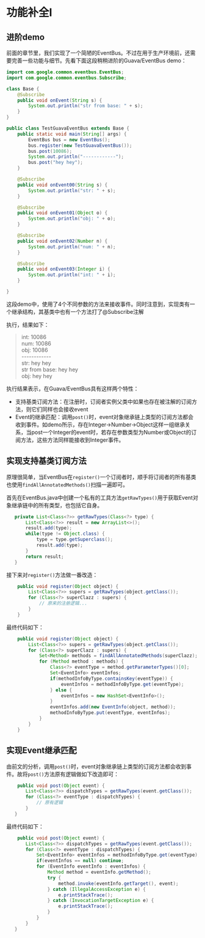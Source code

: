 # 功能补全I

## 进阶demo

前面的章节里，我们实现了一个简陋的EventBus。不过在用于生产环境前，还需要完善一些功能与细节。先看下面这段稍稍进阶的Guava/EventBus demo：

```java
import com.google.common.eventbus.EventBus;
import com.google.common.eventbus.Subscribe;

class Base {
    @Subscribe
    public void onEvent(String s) {
        System.out.println("str from base: " + s);
    }
}

public class TestGuavaEventBus extends Base {
    public static void main(String[] args) {
        EventBus bus = new EventBus();
        bus.register(new TestGuavaEventBus());
        bus.post(10086);
        System.out.println("------------");
        bus.post("hey hey");
    }

    @Subscribe
    public void onEvent00(String s) {
        System.out.println("str: " + s);
    }

    @Subscribe
    public void onEvent01(Object o) {
        System.out.println("obj: " + o);
    }

    @Subscribe
    public void onEvent02(Number n) {
        System.out.println("num: " + n);
    }

    @Subscribe
    public void onEvent03(Integer i) {
        System.out.println("int: " + i);
    }

}
```

这段demo中，使用了4个不同参数的方法来接收事件。同时注意到，实现类有一个继承结构，其基类中也有一个方法打了@Subscribe注解

执行，结果如下：
> int: 10086 </br>
> num: 10086 </br>
> obj: 10086 </br>------------</br>
> str: hey hey </br>
> str from base: hey hey </br>
> obj: hey hey

执行结果表示，在Guava/EventBus具有这样两个特性： 
 
* 支持基类订阅方法：在注册时，订阅者实例父类中如果也存在被注解的订阅方法，则它们同样也会接收event 
* Event的继承匹配：调用`post()`时，event对象继承链上类型的订阅方法都会收到事件。如demo所示，存在Integer->Number->Object这样一组继承关系，当post一个Integer的event时，若存在参数类型为Number或Object的订阅方法，这些方法同样能接收到Integer事件。 
 
## 实现支持基类订阅方法 

原理很简单，当EventBus在`register()`一个订阅者时，顺手将订阅者的所有基类也使用`findAllAnnotatedMethods()`扫描一遍即可。

首先在EventBus.java中创建一个私有的工具方法`getRawTypes()`用于获取Event对象继承链中的所有类型，也包括它自身。
 ```java
    private List<Class<?>> getRawTypes(Class<?> type) {
        List<Class<?>> result = new ArrayList<>();
        result.add(type);
        while(type != Object.class) {
            type = type.getSuperclass();
            result.add(type);
        }
        return result;
    }
 ```
 
接下来对`register()`方法做一番改造：
```java
    public void register(Object object) {
        List<Class<?>> supers = getRawTypes(object.getClass());
        for (Class<?> superClazz : supers) {
            // 原来的注册逻辑...
        }
    }
```

最终代码如下：
```java
    public void register(Object object) {
        List<Class<?>> supers = getRawTypes(object.getClass());
        for (Class<?> superClazz : supers) {
            Set<Method> methods = findAllAnnotatedMethods(superClazz);
            for (Method method : methods) {
                Class<?> eventType = method.getParameterTypes()[0];
                Set<EventInfo> eventInfos;
                if(methodInfoByType.containsKey(eventType)) {
                    eventInfos = methodInfoByType.get(eventType);
                } else {
                    eventInfos = new HashSet<EventInfo>();
                }
                eventInfos.add(new EventInfo(object, method));
                methodInfoByType.put(eventType, eventInfos);
            }
        }
    }
 ```
 
 ## 实现Event继承匹配
 
 由前文的分析，调用`post()`时，event对象继承链上类型的订阅方法都会收到事件。故将`post()`方法原有逻辑做如下改造即可：
 ```java
     public void post(Object event) {
        List<Class<?>> dispatchTypes = getRawTypes(event.getClass());
        for (Class<?> eventType : dispatchTypes) {
            // 原有逻辑
        }
    }
 ```
 
 最终代码如下：
 ```java
     public void post(Object event) {
        List<Class<?>> dispatchTypes = getRawTypes(event.getClass());
        for (Class<?> eventType : dispatchTypes) {
            Set<EventInfo> eventInfos = methodInfoByType.get(eventType);
            if(eventInfos == null) continue;
            for (EventInfo eventInfo : eventInfos) {
                Method method = eventInfo.getMethod();
                try {
                    method.invoke(eventInfo.getTarget(), event);
                } catch (IllegalAccessException e) {
                    e.printStackTrace();
                } catch (InvocationTargetException e) {
                    e.printStackTrace();
                }
            }
        }
    }
 ```

<!--继承链post-->
<!--线程安全，优化（缓存）-->
<!--异常处理-->
